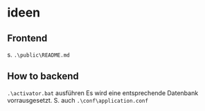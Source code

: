 # ideen

## Frontend

s. `.\public\README.md`

## How to backend

`.\activator.bat` ausführen
Es wird eine entsprechende Datenbank vorrausgesetzt. S. auch `.\conf\application.conf`
